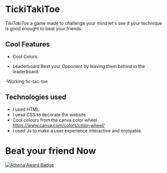 # TickiTakiToe

*TikiTakiToe* a game made to challenge your mind let's see if your technique is good enought to beat your friends.

## Cool Features
- Cool Colors

- Leaderboard
  Beat your Opponent by leaving them behind in the leaderboard.

-Working tic-tac-toe

## Technologies used
- I used HTML 
- I uesd CSS to decorate the website
- Cool colours from the canva color wheel https://www.canva.com/colors/color-wheel/
- I used Js to make a user experience interactive and enjoyable.


# Beat your friend Now 


[![Athena Award Badge](https://img.shields.io/endpoint?url=https%3A%2F%2Faward.athena.hackclub.com%2Fapi%2Fbadge)](https://award.athena.hackclub.com?utm_source=readme) 
